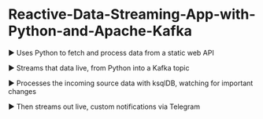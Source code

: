 # Reactive-Data-Streaming-App-with-Python-and-Apache-Kafka
► Uses Python to fetch and process data from a static web API

► Streams that data live, from Python into a Kafka topic 

► Processes the incoming source data with ksqlDB, watching for important changes 

► Then streams out live, custom notifications via Telegram
